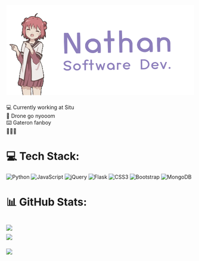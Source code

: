 ![Banner](nathanBanner.gif)
---
💻 Currently working at Situ<br>🚁 Drone go nyooom<br>⌨️ Gateron fanboy<br>🥩🔥💯


# 💻 Tech Stack:
![Python](https://img.shields.io/badge/python-3670A0?style=for-the-badge&logo=python&logoColor=ffdd54) ![JavaScript](https://img.shields.io/badge/javascript-%23323330.svg?style=for-the-badge&logo=javascript&logoColor=%23F7DF1E) ![jQuery](https://img.shields.io/badge/jquery-%230769AD.svg?style=for-the-badge&logo=jquery&logoColor=white) ![Flask](https://img.shields.io/badge/flask-%23000.svg?style=for-the-badge&logo=flask&logoColor=white) ![CSS3](https://img.shields.io/badge/css3-%231572B6.svg?style=for-the-badge&logo=css3&logoColor=white) ![Bootstrap](https://img.shields.io/badge/bootstrap-%23563D7C.svg?style=for-the-badge&logo=bootstrap&logoColor=white) ![MongoDB](https://img.shields.io/badge/MongoDB-%234ea94b.svg?style=for-the-badge&logo=mongodb&logoColor=white)
# 📊 GitHub Stats:
![](https://github-readme-stats.vercel.app/api?username=Sassiest01&theme=blueberry&hide_border=true&include_all_commits=false&count_private=true)<br/>
![](https://github-readme-streak-stats.herokuapp.com/?user=Sassiest01&theme=blueberry&hide_border=true)<br/>
---
[![](https://visitcount.itsvg.in/api?id=Sassiest01&icon=1&color=0)](https://visitcount.itsvg.in)
